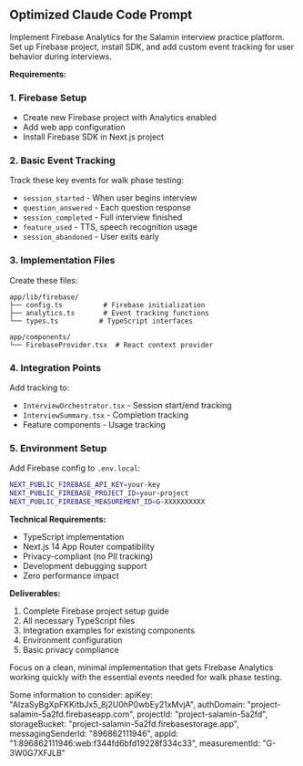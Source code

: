 ## Optimized Claude Code Prompt

Implement Firebase Analytics for the Salamin interview practice platform. Set up Firebase project, install SDK, and add custom event tracking for user behavior during interviews.

**Requirements:**

### 1. Firebase Setup
- Create new Firebase project with Analytics enabled
- Add web app configuration
- Install Firebase SDK in Next.js project

### 2. Basic Event Tracking
Track these key events for walk phase testing:
- `session_started` - When user begins interview
- `question_answered` - Each question response
- `session_completed` - Full interview finished
- `feature_used` - TTS, speech recognition usage
- `session_abandoned` - User exits early

### 3. Implementation Files
Create these files:
```
app/lib/firebase/
├── config.ts          # Firebase initialization
├── analytics.ts       # Event tracking functions
└── types.ts          # TypeScript interfaces

app/components/
└── FirebaseProvider.tsx  # React context provider
```

### 4. Integration Points
Add tracking to:
- `InterviewOrchestrator.tsx` - Session start/end tracking
- `InterviewSummary.tsx` - Completion tracking
- Feature components - Usage tracking

### 5. Environment Setup
Add Firebase config to `.env.local`:
```bash
NEXT_PUBLIC_FIREBASE_API_KEY=your-key
NEXT_PUBLIC_FIREBASE_PROJECT_ID=your-project
NEXT_PUBLIC_FIREBASE_MEASUREMENT_ID=G-XXXXXXXXXX
```

**Technical Requirements:**
- TypeScript implementation
- Next.js 14 App Router compatibility
- Privacy-compliant (no PII tracking)
- Development debugging support
- Zero performance impact

**Deliverables:**
1. Complete Firebase project setup guide
2. All necessary TypeScript files
3. Integration examples for existing components
4. Environment configuration
5. Basic privacy compliance

Focus on a clean, minimal implementation that gets Firebase Analytics working quickly with the essential events needed for walk phase testing.

Some information to consider:
apiKey: "AIzaSyBgXpFKKitbJx5_8j2U0hP0wbEy21xMvjA",
  authDomain: "project-salamin-5a2fd.firebaseapp.com",
  projectId: "project-salamin-5a2fd",
  storageBucket: "project-salamin-5a2fd.firebasestorage.app",
  messagingSenderId: "896862111946",
  appId: "1:896862111946:web:f344fd6bfd19228f334c33",
  measurementId: "G-3W0G7XFJLB"